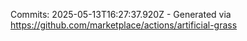 Commits: 2025-05-13T16:27:37.920Z - Generated via https://github.com/marketplace/actions/artificial-grass
<br>

